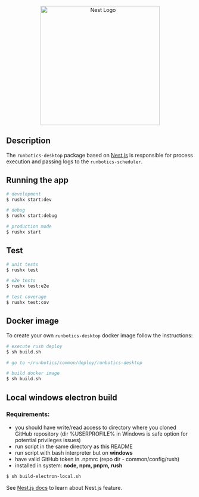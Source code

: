 <p align="center">
  <a href="http://nestjs.com/" target="blank"><img src="https://nestjs.com/img/logo_text.svg" width="320" alt="Nest Logo" /></a>
</p>

[circleci-image]: https://img.shields.io/circleci/build/github/nestjs/nest/master?token=abc123def456
[circleci-url]: https://circleci.com/gh/nestjs/nest


## Description

The `runbotics-desktop` package based on [Nest.js](https://nestjs.com) is responsible for process execution and passing logs to the `runbotics-scheduler`.

## Running the app

```bash
# development
$ rushx start:dev

# debug
$ rushx start:debug

# production mode
$ rushx start
```

## Test

```bash
# unit tests
$ rushx test

# e2e tests
$ rushx test:e2e

# test coverage
$ rushx test:cov
```

## Docker image

To create your own `runbotics-desktop` docker image follow the instructions:

```bash
# execute rush deploy
$ sh build.sh

# go to ~/runbotics/common/deploy/runbotics-desktop

# build docker image
$ sh build.sh
```

## Local windows electron build
### Requirements:
- you should have write/read access to directory where you cloned GitHub repository (dir %USERPROFILE% in Windows is safe option for potential privileges issues)
- run script in the same directory as this README
- run script with bash interpreter but on **windows**
- have valid GitHub token in .npmrc (repo dir - common/config/rush)
- installed in system: **node, npm, pnpm, rush**
```bash
$ sh build-electron-local.sh
```

See [Nest.js docs](https://docs.nestjs.com/) to learn about Nest.js feature.
